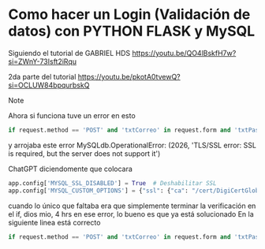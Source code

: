# Como hacer un Login (Validación de datos) con PYTHON FLASK y MySQL

Siguiendo el tutorial de GABRIEL HDS
https://youtu.be/QO4lBskfH7w?si=ZWnY-73Isft2iRqu

2da parte del tutorial
https://youtu.be/pkotA0tvewQ?si=OCLUW84bpqurbskQ





> [!NOTE]
> Ahora si funciona
> tuve un error en esto
> ```python
> if request.method == 'POST' and 'txtCorreo' in request.form and 'txtPassword':
> ```
> y arrojaba este error
> MySQLdb.OperationalError: (2026, 'TLS/SSL error: SSL is required, but the server does not support it')
> 
> ChatGPT diciendomente que colocara
> ```python
> app.config['MYSQL_SSL_DISABLED'] = True  # Deshabilitar SSL
> app.config['MYSQL_CUSTOM_OPTIONS'] = {"ssl": {"ca": "/cert/DigiCertGlobalRootG2.crt.pem"}}
> ```
> cuando lo único que faltaba era que simplemente terminar la verificación en el if,
> dios mio, 4 hrs en ese error,
> lo bueno es que ya está solucionado
> En la siguiente linea está correcto
> ```python
> if request.method == 'POST' and 'txtCorreo' in request.form and 'txtPassword' in request.form:
> ```